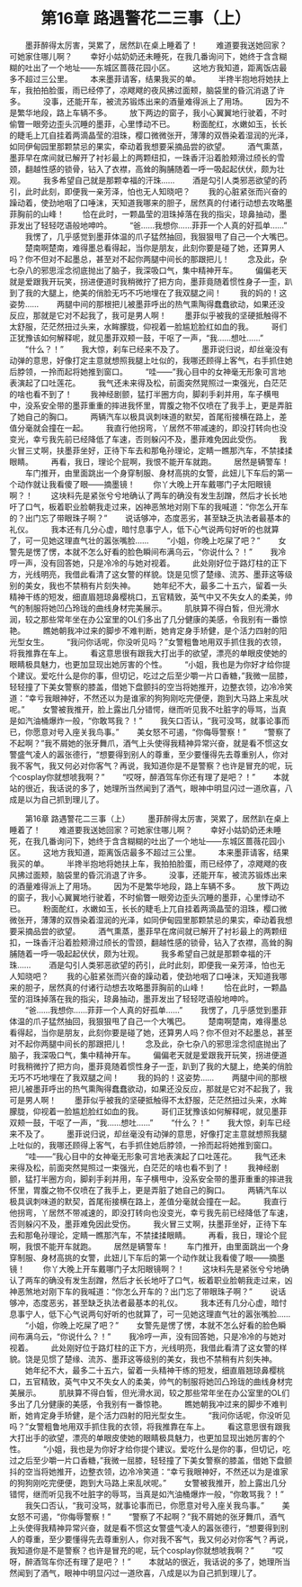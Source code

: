 # 　　第16章 路遇警花二三事（上）
　　墨菲醉得太厉害，哭累了，居然趴在桌上睡着了！
　　难道要我送她回家？可她家住哪儿啊？
　　幸好小姑奶奶还未睡死，在我几番询问下，她终于含含糊糊的吐出了一个地址——东城区蔷薇花园小区。
　　这地方我知道，距离饭店最多不超过三公里。
　　本来墨菲请客，结果我买的单。
　　半搀半抱地将她扶上车，我拍拍脸蛋，雨已经停了，凉飕飕的夜风拂过面颊，脑袋里的昏沉消退了许多。
　　没事，还能开车，被流苏锻炼出来的酒量难得派上了用场。
　　因为不是繁华地段，路上车辆不多。
　　放下两边的窗子，我小心翼翼地行驶着，不时偷瞥一眼旁边歪头沉睡的墨菲，心里悸动不已。
　　粉面酡红，水嫩如玉，长长的睫毛上兀自挂着两滴晶莹的泪珠，樱口微微张开，薄薄的双唇染着湿润的光泽，如同伊甸园里那颗禁忌的果实，牵动着我想要采摘品尝的欲望。
　　酒气熏蒸，墨菲早在席间就已解开了衬衫最上的两颗纽扣，一珠香汗沿着脸颊滑过颀长的雪颈，翻越性感的锁骨，钻入了衣襟，高耸的胸脯随着一呼一吸起起伏伏，颇为壮观。
　　我多希望自己就是那颗幸福的汗珠……
　　酒是勾引人类邪恶欲望的药引，此时此刻，即便我一亲芳泽，怕也无人知晓吧？
　　我的心脏紧张而兴奋的躁动着，使劲地咽了口唾沫，天知道我哪来的胆子，居然真的付诸行动想去攻略墨菲胸前的山峰！
　　恰在此时，一颗晶莹的泪珠掉落在我的指尖，琼鼻抽动，墨菲发出了轻轻呓语般地呻吟。
　　“爸……我想你……菲菲一个人真的好孤单……”
　　我愣了，几乎感觉到墨菲体温的爪子猛然抽回，我狠狠甩了自己一个大嘴巴。
　　楚南啊楚南，难得墨总看得起，当你是朋友，此刻你要是碰了她，还算男人吗？你不但对不起墨总，甚至对不起你两腿中间长的那跟把儿！
　　念及此，杂七杂八的邪思淫念彻底抛出了脑子，我深吸口气，集中精神开车。
　　偏偏老天就是爱跟我开玩笑，拐进便道时我稍微拧了把方向，墨菲竟随着惯性身子一歪，趴到了我的大腿上，绝美的俏脸无巧不巧地埋在了我双腿之间！
　　我的妈的！这姿势……
　　两腿中间的那根把儿被墨菲呼出的热气熏陶得蠢蠢欲动，如果还没反应，那就是它对不起我了，我可是男人啊！
　　墨菲似乎被我的坚硬抵触得不太舒服，茫茫然扭过头来，水眸朦胧，仰视着一脸尴尬脸红如血的我。
　　哥们正犹豫该如何解释呢，就见墨菲双颊一鼓，干呕了一声，“我……想吐……”
　　“什么？！”
　　我大惊，刹车已经来不及了。
　　墨菲说归说，却丝毫没有动弹的意思，好像打定主意就想照我腿上吐似的，我哪还顾得上客气，右手抓住她后脖领，一拎而起将她推到窗口。
　　“哇——”我心目中的女神毫无形象可言地表演起了口吐莲花。
　　我气还未来得及松，前面突然晃照过一束强光，白茫茫的啥也看不到了！
　　我神经剧颤，猛打半圈方向，脚刹手刹并用，车子横甩中，没系安全带的墨菲重重的摔进我怀里，胃腹之物不仅喷在了我手上，更是弄脏了她自己的胸口。
　　两辆汽车以极具讽刺味道的默契，首尾衔接横在路上，差值分毫就会撞在一起。
　　我直行他拐弯，丫居然不带减速的，即没打转向也没变光，幸亏我先前已经降低了车速，否则躲闪不及，墨菲难免因此受伤。
　　我火冒三丈啊，扶墨菲坐好，正待下车去和那龟孙理论，定睛一瞧那汽车，不禁揉揉眼睛。
　　再看，我日，理论个屁啊，我恨不能开车就跑。
　　居然是辆警车！
　　车门推开，由里面跳出一个身穿制服、身材高挑的女警，此妞儿下车后的第一个动作就让我看傻了眼——摘墨镜！
　　你丫大晚上开车戴哪门子太阳眼镜啊？！
　　这块料先是紧张兮兮地确认了两车的确没有发生刮蹭，然后才长长地吁了口气，板着职业脸朝我走过来，凶神恶煞地对刚下车的我喊道：“你怎么开车的？出门忘了带眼珠子啊？”
　　说话够冲，态度恶劣，甚至缺乏执法者最基本的礼仪。
　　我本还有几分心虚，暗忖息事宁人，低下心气说两句好听的也就算了，可一见她这理直气壮的嚣张嘴脸……
　　“小姐，你晚上吃屎了吧？”
　　女警先是愣了愣，本就不怎么好看的脸色瞬间布满乌云，“你说什么？！”
　　我冷哼一声，没有回答她，只是冷冷的与她对视着。
　　此处刚好位于路灯柱的正下方，光线明亮，我借此看清了这女警的样貌。饶是见惯了楚缘、流苏、墨菲这等级别的美女，我也不禁稍有片刻失神。
　　她年纪不大，最多二十五六，留着一头精神干练的短发，细直眉翘琼鼻樱桃口，五官精致，英气中又不失女人的柔美，帅气的制服将她凹凸玲珑的曲线身材完美展示。
　　肌肤算不得白皙，但光滑水润，较之那些常年坐在办公室里的OL们多出了几分健康的美感，令我别有一番惊艳。
　　瞧她朝我冲过来的脚步不难判断，她肯定身手矫健，是个活力四射的阳光型女生。
　　“我问你话呢，你没听见吗？”女警粗鲁地用双手抓住我的衣领，将我推靠在车上。
　　看这意思很有跟我大打出手的欲望，漂亮的单眼皮使她的眼睛极具魅力，也更加显现出她厉害的个性。
　　“小姐，我也是为你好才给你提个建议。爱吃什么是你的事，但切记，吃过之后至少嚼一片口香糖，”我微一屈膝，轻轻撞了下美女警察的膝盖，借她下盘颤抖的空当将她推开，边整衣领，边冷冷笑道：“幸亏我眼神好，不然还以为是谁家的狗狗刚吃完便便，跑到大马路上来乱吠呢。”
　　女警被我推开，脸上露出几分错愕，继而听见我不吐脏字的辱骂，当真是如汽油桶爆炸一般，“你敢骂我？！”
　　我矢口否认，“我可没骂，就事论事而已，你愿意对号入座关我鸟事。”
　　美女怒不可遏，“你侮辱警察！”
　　“警察了不起啊？”我不屑她的张牙舞爪，酒气上头使得我精神异常兴奋，就是看不惯这女警盛气凌人的嚣张德行，“想要得到别人的尊重，至少要懂得先去尊重别人，你对我不客气，我又何必对你客气？再说，我知道你是不是警察？也许是冒充的呢，玩个cosplay你就想唬我啊？”
　　“哎呀，醉酒驾车你还有理了是吧？！”
　　本就站的很近，我话说的多了，她理所当然闻到了酒气，眼神中明显闪过一道欣喜，八成是以为自己抓到理儿了。

　　第16章 路遇警花二三事（上）
　　墨菲醉得太厉害，哭累了，居然趴在桌上睡着了！
　　难道要我送她回家？可她家住哪儿啊？
　　幸好小姑奶奶还未睡死，在我几番询问下，她终于含含糊糊的吐出了一个地址——东城区蔷薇花园小区。
　　这地方我知道，距离饭店最多不超过三公里。
　　本来墨菲请客，结果我买的单。
　　半搀半抱地将她扶上车，我拍拍脸蛋，雨已经停了，凉飕飕的夜风拂过面颊，脑袋里的昏沉消退了许多。
　　没事，还能开车，被流苏锻炼出来的酒量难得派上了用场。
　　因为不是繁华地段，路上车辆不多。
　　放下两边的窗子，我小心翼翼地行驶着，不时偷瞥一眼旁边歪头沉睡的墨菲，心里悸动不已。
　　粉面酡红，水嫩如玉，长长的睫毛上兀自挂着两滴晶莹的泪珠，樱口微微张开，薄薄的双唇染着湿润的光泽，如同伊甸园里那颗禁忌的果实，牵动着我想要采摘品尝的欲望。
　　酒气熏蒸，墨菲早在席间就已解开了衬衫最上的两颗纽扣，一珠香汗沿着脸颊滑过颀长的雪颈，翻越性感的锁骨，钻入了衣襟，高耸的胸脯随着一呼一吸起起伏伏，颇为壮观。
　　我多希望自己就是那颗幸福的汗珠……
　　酒是勾引人类邪恶欲望的药引，此时此刻，即便我一亲芳泽，怕也无人知晓吧？
　　我的心脏紧张而兴奋的躁动着，使劲地咽了口唾沫，天知道我哪来的胆子，居然真的付诸行动想去攻略墨菲胸前的山峰！
　　恰在此时，一颗晶莹的泪珠掉落在我的指尖，琼鼻抽动，墨菲发出了轻轻呓语般地呻吟。
　　“爸……我想你……菲菲一个人真的好孤单……”
　　我愣了，几乎感觉到墨菲体温的爪子猛然抽回，我狠狠甩了自己一个大嘴巴。
　　楚南啊楚南，难得墨总看得起，当你是朋友，此刻你要是碰了她，还算男人吗？你不但对不起墨总，甚至对不起你两腿中间长的那跟把儿！
　　念及此，杂七杂八的邪思淫念彻底抛出了脑子，我深吸口气，集中精神开车。
　　偏偏老天就是爱跟我开玩笑，拐进便道时我稍微拧了把方向，墨菲竟随着惯性身子一歪，趴到了我的大腿上，绝美的俏脸无巧不巧地埋在了我双腿之间！
　　我的妈的！这姿势……
　　两腿中间的那根把儿被墨菲呼出的热气熏陶得蠢蠢欲动，如果还没反应，那就是它对不起我了，我可是男人啊！
　　墨菲似乎被我的坚硬抵触得不太舒服，茫茫然扭过头来，水眸朦胧，仰视着一脸尴尬脸红如血的我。
　　哥们正犹豫该如何解释呢，就见墨菲双颊一鼓，干呕了一声，“我……想吐……”
　　“什么？！”
　　我大惊，刹车已经来不及了。
　　墨菲说归说，却丝毫没有动弹的意思，好像打定主意就想照我腿上吐似的，我哪还顾得上客气，右手抓住她后脖领，一拎而起将她推到窗口。
　　“哇——”我心目中的女神毫无形象可言地表演起了口吐莲花。
　　我气还未来得及松，前面突然晃照过一束强光，白茫茫的啥也看不到了！
　　我神经剧颤，猛打半圈方向，脚刹手刹并用，车子横甩中，没系安全带的墨菲重重的摔进我怀里，胃腹之物不仅喷在了我手上，更是弄脏了她自己的胸口。
　　两辆汽车以极具讽刺味道的默契，首尾衔接横在路上，差值分毫就会撞在一起。
　　我直行他拐弯，丫居然不带减速的，即没打转向也没变光，幸亏我先前已经降低了车速，否则躲闪不及，墨菲难免因此受伤。
　　我火冒三丈啊，扶墨菲坐好，正待下车去和那龟孙理论，定睛一瞧那汽车，不禁揉揉眼睛。
　　再看，我日，理论个屁啊，我恨不能开车就跑。
　　居然是辆警车！
　　车门推开，由里面跳出一个身穿制服、身材高挑的女警，此妞儿下车后的第一个动作就让我看傻了眼——摘墨镜！
　　你丫大晚上开车戴哪门子太阳眼镜啊？！
　　这块料先是紧张兮兮地确认了两车的确没有发生刮蹭，然后才长长地吁了口气，板着职业脸朝我走过来，凶神恶煞地对刚下车的我喊道：“你怎么开车的？出门忘了带眼珠子啊？”
　　说话够冲，态度恶劣，甚至缺乏执法者最基本的礼仪。
　　我本还有几分心虚，暗忖息事宁人，低下心气说两句好听的也就算了，可一见她这理直气壮的嚣张嘴脸……
　　“小姐，你晚上吃屎了吧？”
　　女警先是愣了愣，本就不怎么好看的脸色瞬间布满乌云，“你说什么？！”
　　我冷哼一声，没有回答她，只是冷冷的与她对视着。
　　此处刚好位于路灯柱的正下方，光线明亮，我借此看清了这女警的样貌。饶是见惯了楚缘、流苏、墨菲这等级别的美女，我也不禁稍有片刻失神。
　　她年纪不大，最多二十五六，留着一头精神干练的短发，细直眉翘琼鼻樱桃口，五官精致，英气中又不失女人的柔美，帅气的制服将她凹凸玲珑的曲线身材完美展示。
　　肌肤算不得白皙，但光滑水润，较之那些常年坐在办公室里的OL们多出了几分健康的美感，令我别有一番惊艳。
　　瞧她朝我冲过来的脚步不难判断，她肯定身手矫健，是个活力四射的阳光型女生。
　　“我问你话呢，你没听见吗？”女警粗鲁地用双手抓住我的衣领，将我推靠在车上。
　　看这意思很有跟我大打出手的欲望，漂亮的单眼皮使她的眼睛极具魅力，也更加显现出她厉害的个性。
　　“小姐，我也是为你好才给你提个建议。爱吃什么是你的事，但切记，吃过之后至少嚼一片口香糖，”我微一屈膝，轻轻撞了下美女警察的膝盖，借她下盘颤抖的空当将她推开，边整衣领，边冷冷笑道：“幸亏我眼神好，不然还以为是谁家的狗狗刚吃完便便，跑到大马路上来乱吠呢。”
　　女警被我推开，脸上露出几分错愕，继而听见我不吐脏字的辱骂，当真是如汽油桶爆炸一般，“你敢骂我？！”
　　我矢口否认，“我可没骂，就事论事而已，你愿意对号入座关我鸟事。”
　　美女怒不可遏，“你侮辱警察！”
　　“警察了不起啊？”我不屑她的张牙舞爪，酒气上头使得我精神异常兴奋，就是看不惯这女警盛气凌人的嚣张德行，“想要得到别人的尊重，至少要懂得先去尊重别人，你对我不客气，我又何必对你客气？再说，我知道你是不是警察？也许是冒充的呢，玩个cosplay你就想唬我啊？”
　　“哎呀，醉酒驾车你还有理了是吧？！”
　　本就站的很近，我话说的多了，她理所当然闻到了酒气，眼神中明显闪过一道欣喜，八成是以为自己抓到理儿了。
